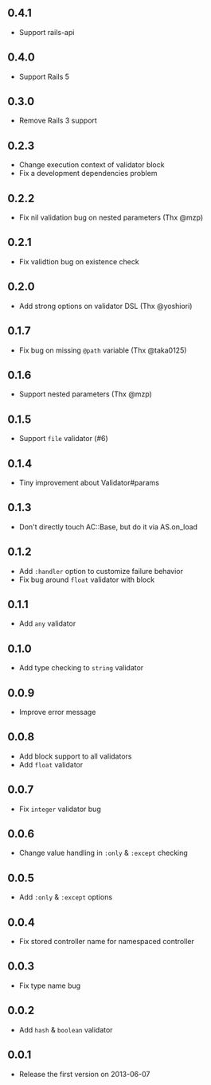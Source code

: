 ## 0.4.1

- Support rails-api

## 0.4.0

- Support Rails 5

## 0.3.0

- Remove Rails 3 support

## 0.2.3

- Change execution context of validator block
- Fix a development dependencies problem

## 0.2.2

- Fix nil validation bug on nested parameters (Thx @mzp)

## 0.2.1

- Fix validtion bug on existence check

## 0.2.0

- Add strong options on validator DSL (Thx @yoshiori)

## 0.1.7

- Fix bug on missing `@path` variable (Thx @taka0125)

## 0.1.6

- Support nested parameters (Thx @mzp)

## 0.1.5

- Support `file` validator (#6)

## 0.1.4

- Tiny improvement about Validator#params

## 0.1.3

- Don't directly touch AC::Base, but do it via AS.on_load

## 0.1.2

- Add `:handler` option to customize failure behavior
- Fix bug around `float` validator with block

## 0.1.1

- Add `any` validator

## 0.1.0

- Add type checking to `string` validator

## 0.0.9

- Improve error message

## 0.0.8

- Add block support to all validators
- Add `float` validator

## 0.0.7

- Fix `integer` validator bug

## 0.0.6

- Change value handling in `:only` & `:except` checking

## 0.0.5

- Add `:only` & `:except` options

## 0.0.4

- Fix stored controller name for namespaced controller

## 0.0.3

- Fix type name bug

## 0.0.2

- Add `hash` & `boolean` validator

## 0.0.1

- Release the first version on 2013-06-07
